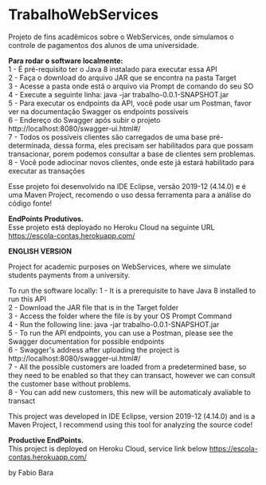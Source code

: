 # TrabalhoWebServices

Projeto de fins acadêmicos sobre o WebServices, onde simulamos o controle de pagamentos dos alunos de uma universidade.

<b> Para rodar o software localmente:</b> </br>
1 - É pré-requisito ter o Java 8 instalado para executar essa API</br>
2 - Faça o download do arquivo JAR que se encontra na pasta Target</br>
3 - Acesse a pasta onde está o arquivo via Prompt de comando do seu SO </br>
4 - Execute a seguinte linha: java -jar trabalho-0.0.1-SNAPSHOT.jar</br>
5 - Para executar os endpoints da API, você pode usar um Postman, favor ver na documentação Swagger os endpoints possíveis </br>
6 - Endereço do Swagger após subir o projeto http://localhost:8080/swagger-ui.html#/ </br>
7 - Todos os possíveis clientes são carregados de uma base pré-determinada, dessa forma, eles precisam ser habilitados para que possam transacionar, porem podemos consultar a base de clientes sem problemas.</br>
8 - Você pode adiocinar novos clientes, onde este já estará habilitado para executar as transações</br>

Esse projeto foi desenvolvido na IDE Eclipse, versão 2019-12 (4.14.0) e é uma Maven Project, recomendo o uso dessa ferramenta para a análise do código fonte!

<b> EndPoints Produtivos. </b> </br>
Esse projeto está deployado no Heroku Cloud na seguinte URL
https://escola-contas.herokuapp.com/

<b> ENGLISH VERSION </b>

Project for academic purposes on WebServices, where we simulate students payments from a university.

To run the software locally:
1 - It is a prerequisite to have Java 8 installed to run this API</br>
2 - Download the JAR file that is in the Target folder</br>
3 - Access the folder where the file is by your OS Prompt Command </br>
4 - Run the following line: java -jar trabalho-0.0.1-SNAPSHOT.jar </br>
5 - To run the API endpoints, you can use a Postman, please see the Swagger documentation for possible endpoints </br>
6 - Swagger's address after uploading the project is http://localhost:8080/swagger-ui.html#/ </br>
7 - All the possible customers are loaded from a predetermined base, so they need to be enabled so that they can transact, however we can consult the customer base without problems. </br>
8 - You can add new customers, this new will be automaticaly avaliable to transact</br>

This project was developed in IDE Eclipse, version 2019-12 (4.14.0) and is a Maven Project, I recommend using this tool for analyzing the source code!

<b> Productive EndPoints. </b> </br>
This project is deployed on Heroku Cloud, service link below
https://escola-contas.herokuapp.com/

by Fabio Bara
